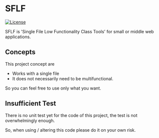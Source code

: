 # SFLF

 [![License](https://img.shields.io/badge/license-MIT-blue.svg)](LICENSE)

SFLF is 'Single File Low Functionality Class Tools' for small or middle web applications.

## Concepts

This project concept are

* Works with a single file
* It does not necessarily need to be multifunctional.

So you can feel free to use only what you want.

## Insufficient Test

There is no unit test yet for the code of this project, the test is not overwhelmingly enough.

So, when using / altering this code please do it on your own risk.
